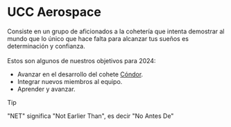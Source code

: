 # UCC Aerospace
Consiste en un grupo de aficionados a la cohetería que intenta demostrar al mundo que lo único que hace falta para alcanzar tus sueños es determinación y confianza.
<br><br>
Estos son algunos de nuestros objetivos para 2024:
- Avanzar en el desarrollo del cohete [Cóndor](https://github.com/EzeGamer135/ucc_aerospace/issues/5#issue-2385198985).
- Integrar nuevos miembros al equipo.
- Aprender y avanzar.


> [!TIP]
> "NET" significa "Not Earlier Than", es decir "No Antes De"
